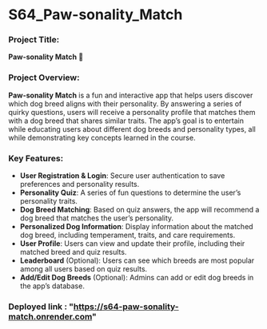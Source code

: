 # S64_Paw-sonality_Match
### **Project Title:**
**Paw-sonality Match** 🐾

### **Project Overview:**
**Paw-sonality Match** is a fun and interactive app that helps users discover which dog breed aligns with their personality. By answering a series of quirky questions, users will receive a personality profile that matches them with a dog breed that shares similar traits. The app’s goal is to entertain while educating users about different dog breeds and personality types, all while demonstrating key concepts learned in the course.

### **Key Features:**
- **User Registration & Login**: Secure user authentication to save preferences and personality results.
- **Personality Quiz**: A series of fun questions to determine the user’s personality traits.
- **Dog Breed Matching**: Based on quiz answers, the app will recommend a dog breed that matches the user’s personality.
- **Personalized Dog Information**: Display information about the matched dog breed, including temperament, traits, and care requirements.
- **User Profile**: Users can view and update their profile, including their matched breed and quiz results.
- **Leaderboard** (Optional): Users can see which breeds are most popular among all users based on quiz results.
- **Add/Edit Dog Breeds** (Optional): Admins can add or edit dog breeds in the app’s database.

###  Deployed link :  "https://s64-paw-sonality-match.onrender.com"

